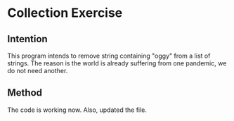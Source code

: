 # Collection Exercise

## Intention
This program intends to remove string containing "oggy" from a list of strings.
The reason is the world is already suffering from one pandemic, we do not need another.

## Method
The code is working now.
Also, updated the file.

